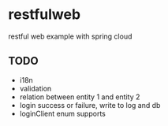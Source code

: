 # restfulweb
restful web example with spring cloud

## TODO
 * i18n
 * validation
 * relation between entity 1 and entity 2
 * login success or failure, write to log and db
 * loginClient enum supports
 

	
 	
 	
